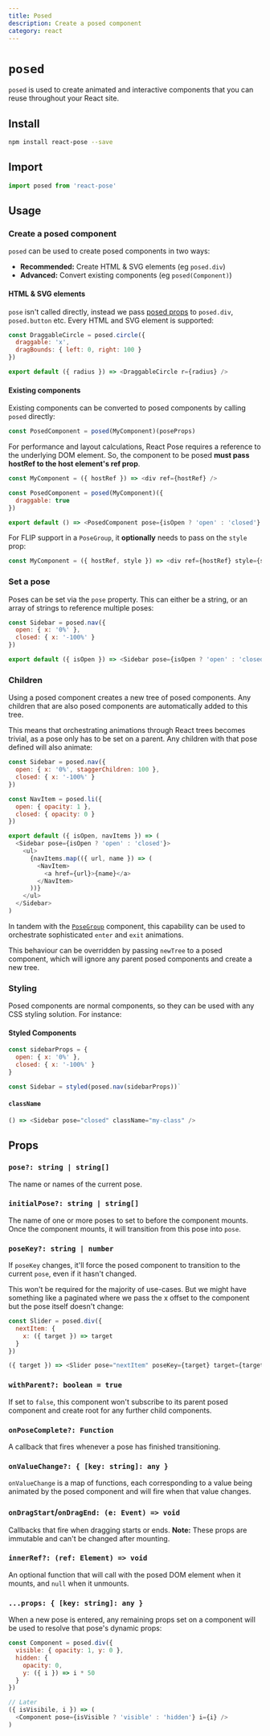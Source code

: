 ```yaml
---
title: Posed
description: Create a posed component
category: react
---
```


# `posed`

`posed` is used to create animated and interactive components that you can reuse throughout your React site.

## Install

```bash
npm install react-pose --save
```

## Import

```javascript
import posed from 'react-pose'
```

## Usage

### Create a posed component

`posed` can be used to create posed components in two ways:

- **Recommended:** Create HTML & SVG elements (eg `posed.div`)
- **Advanced:** Convert existing components (eg `posed(Component)`)

#### HTML & SVG elements

`pose` isn't called directly, instead we pass [posed props](/pose/api/props) to `posed.div`, `posed.button` etc. Every HTML and SVG element is supported:

```javascript
const DraggableCircle = posed.circle({
  draggable: 'x',
  dragBounds: { left: 0, right: 100 }
})

export default ({ radius }) => <DraggableCircle r={radius} />
```

#### Existing components

Existing components can be converted to posed components by calling `posed` directly:

```javascript
const PosedComponent = posed(MyComponent)(poseProps)
```

For performance and layout calculations, React Pose requires a reference to the underlying DOM element. So, the component to be posed **must pass hostRef to the host element's ref prop**.

```javascript
const MyComponent = ({ hostRef }) => <div ref={hostRef} />

const PosedComponent = posed(MyComponent)({
  draggable: true
})

export default () => <PosedComponent pose={isOpen ? 'open' : 'closed'} />
```

For FLIP support in a `PoseGroup`, it **optionally** needs to pass on the `style` prop:

```javascript
const MyComponent = ({ hostRef, style }) => <div ref={hostRef} style={style} />
```

### Set a pose

Poses can be set via the `pose` property. This can either be a string, or an array of strings to reference multiple poses:

```javascript
const Sidebar = posed.nav({
  open: { x: '0%' },
  closed: { x: '-100%' }
})

export default ({ isOpen }) => <Sidebar pose={isOpen ? 'open' : 'closed'} />
```

### Children

Using a posed component creates a new tree of posed components. Any children that are also posed components are automatically added to this tree.

This means that orchestrating animations through React trees becomes trivial, as a pose only has to be set on a parent. Any children with that pose defined will also animate:

```javascript
const Sidebar = posed.nav({
  open: { x: '0%', staggerChildren: 100 },
  closed: { x: '-100%' }
})

const NavItem = posed.li({
  open: { opacity: 1 },
  closed: { opacity: 0 }
})

export default ({ isOpen, navItems }) => (
  <Sidebar pose={isOpen ? 'open' : 'closed'}>
    <ul>
      {navItems.map(({ url, name }) => (
        <NavItem>
          <a href={url}>{name}</a>
        </NavItem>
      ))}
    </ul>
  </Sidebar>
)
```

<CodePen id="MVQepE" />

In tandem with the [`PoseGroup`](/pose/api/posegroup) component, this capability can be used to orchestrate sophisticated `enter` and `exit` animations.

This behaviour can be overridden by passing `newTree` to a posed component, which will ignore any parent posed components and create a new tree.

### Styling

Posed components are normal components, so they can be used with any CSS styling solution. For instance:

#### Styled Components

```javascript
const sidebarProps = {
  open: { x: '0%' },
  closed: { x: '-100%' }
}

const Sidebar = styled(posed.nav(sidebarProps))`
```

#### `className`

```javascript
() => <Sidebar pose="closed" className="my-class" />
```

## Props

### `pose?: string | string[]`

The name or names of the current pose.

### `initialPose?: string | string[]`

The name of one or more poses to set to before the component mounts. Once the component mounts, it will transition from this pose into `pose`.

### `poseKey?: string | number`

If `poseKey` changes, it'll force the posed component to transition to the current `pose`, even if it hasn't changed.

This won't be required for the majority of use-cases. But we might have something like a paginated where we pass the x offset to the component but the pose itself doesn't change:

```javascript
const Slider = posed.div({
  nextItem: {
    x: ({ target }) => target
  }
})

({ target }) => <Slider pose="nextItem" poseKey={target} target={target} />
```

### `withParent?: boolean = true`

If set to `false`, this component won't subscribe to its parent posed component and create root for any further child components.

### `onPoseComplete?: Function`

A callback that fires whenever a pose has finished transitioning.

### `onValueChange?: { [key: string]: any }`

`onValueChange` is a map of functions, each corresponding to a value being animated by the posed component and will fire when that value changes.

### `onDragStart`/`onDragEnd: (e: Event) => void`

Callbacks that fire when dragging starts or ends. **Note:** These props are immutable and can't be changed after mounting.

### `innerRef?: (ref: Element) => void`

An optional function that will call with the posed DOM element when it mounts, and `null` when it unmounts.

### `...props: { [key: string]: any }`

When a new pose is entered, any remaining props set on a component will be used to resolve that pose's dynamic props:

```javascript
const Component = posed.div({
  visible: { opacity: 1, y: 0 },
  hidden: {
    opacity: 0,
    y: ({ i }) => i * 50
  }
})

// Later
({ isVisibile, i }) => (
  <Component pose={isVisible ? 'visible' : 'hidden'} i={i} />
)
```
